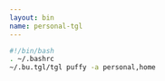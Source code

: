 ```yaml
---
layout: bin
name: personal-tgl
---
```


```sh
#!/bin/bash
. ~/.bashrc
~/.bu.tgl/tgl puffy -a personal,home
```
